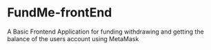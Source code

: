 # FundMe-frontEnd
A Basic Frontend Application for funding withdrawing and getting the balance of the users account using MetaMask
